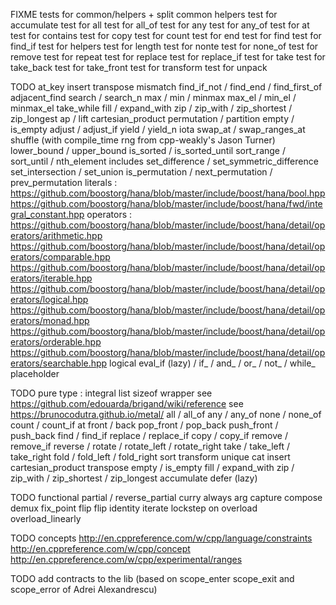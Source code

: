 FIXME
tests for common/helpers + split common helpers
test for accumulate
test for all
test for all_of
test for any
test for any_of
test for at
test for contains
test for copy
test for count
test for end
test for find
test for find_if
test for helpers
test for length
test for nonte
test for none_of
test for remove
test for repeat
test for replace
test for replace_if
test for take
test for take_back
test for take_front
test for transform
test for unpack

TODO
at_key
insert
transpose
mismatch
find_if_not / find_end / find_first_of
adjacent_find
search / search_n
max / min / minmax
max_el / min_el / minmax_el
take_while
fill / expand_with
zip / zip_with / zip_shortest / zip_longest
ap / lift
cartesian_product
permutation / partition
empty / is_empty
adjust / adjust_if
yield / yield_n
iota
swap_at / swap_ranges_at
shuffle (with compile_time rng from cpp-weakly's Jason Turner)
lower_bound / upper_bound
is_sorted / is_sorted_until
sort_range / sort_until / nth_element
includes
set_difference / set_symmetric_difference
set_intersection / set_union
is_permutation / next_permutation / prev_permutation
literals :
   https://github.com/boostorg/hana/blob/master/include/boost/hana/bool.hpp
   https://github.com/boostorg/hana/blob/master/include/boost/hana/fwd/integral_constant.hpp
operators :
   https://github.com/boostorg/hana/blob/master/include/boost/hana/detail/operators/arithmetic.hpp
   https://github.com/boostorg/hana/blob/master/include/boost/hana/detail/operators/comparable.hpp
   https://github.com/boostorg/hana/blob/master/include/boost/hana/detail/operators/iterable.hpp
   https://github.com/boostorg/hana/blob/master/include/boost/hana/detail/operators/logical.hpp
   https://github.com/boostorg/hana/blob/master/include/boost/hana/detail/operators/monad.hpp
   https://github.com/boostorg/hana/blob/master/include/boost/hana/detail/operators/orderable.hpp
   https://github.com/boostorg/hana/blob/master/include/boost/hana/detail/operators/searchable.hpp
logical eval_if (lazy) / if_ / and_ / or_ / not_ / while_
placeholder

TODO
pure type :
integral list
sizeof wrapper
see https://github.com/edouarda/brigand/wiki/reference
see https://brunocodutra.github.io/metal/
all / all_of
any / any_of
none / none_of
count / count_if
at
front / back
pop_front / pop_back
push_front / push_back
find / find_if
replace / replace_if
copy / copy_if
remove / remove_if
reverse / rotate / rotate_left / rotate_right
take / take_left / take_right
fold / fold_left / fold_right
sort
transform
unique
cat
insert
cartesian_product
transpose
empty / is_empty
fill / expand_with
zip / zip_with / zip_shortest / zip_longest
accumulate
defer (lazy)


TODO functional
partial / reverse_partial
curry
always
arg
capture
compose
demux
fix_point
flip
flip
identity
iterate
lockstep
on
overload
overload_linearly

TODO concepts
http://en.cppreference.com/w/cpp/language/constraints
http://en.cppreference.com/w/cpp/concept
http://en.cppreference.com/w/cpp/experimental/ranges

TODO add contracts to the lib (based on scope_enter scope_exit and scope_error of Adrei Alexandrescu)